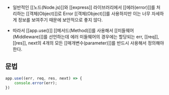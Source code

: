 - 일반적인 [[노드(Node.js)]]와 [[express]] 라이브러리에서 [[에러(error)]]를 처리하는 [[객체(Object)]]로 Error [[객체(Object)]]를 사용하지만 이는 너무 자세하게 정보를 보여주기 때문에 보안적으로 좋지 않다.

- 따라서 [[app.use()]] [[메서드(Method)]]를 사용해서 [[미들웨어(Middleware)]]를 선언하는데 에러 미들웨어의 경우에는 할당되는 err, [[req]], [[res]], next의 4개의 모든 [[매개변수(parameter)]]를 반드시 사용해서 정의해야한다.

## 문법

```js
app.use((err, req, res, next) => {
	console.error(err);
})
```